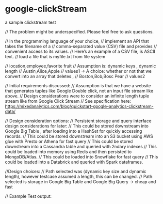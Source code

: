 # google-clickStream
a sample clickstream test 

//        The problem might be underspecified. Please feel free to ask questions.

//        In the programming language of your choice,
//        implement an API that takes the filename of a
//        comma-separated value (CSV) file and provides
//        convenient access to its values.
//        Here’s an example of a CSV file, is ASCII text.
// load a file that is myfile.txt from file system

// location,employee,favorite fruit // Assumption is: dynamic keys , dynamic length
// Austin,Alice,Apple // values1 -> A choice: whether or not that we convert into an array that deletes ,
// Boston,Bob,Bosc Pear // values2

// Initial requirements discussed:
// Assumption is that we have a website that generates tuples like Google Double click, not an input file stream like above.
// Design considerations were to consider an infinite length tuple stream like from Google Click Stream
// See specification here: https://mixedanalytics.com/blog/quickstart-google-analytics-clickstream-data/

// Design consideration options:
// Persistent storage and query interface design considerations for later:
// This could be stored downstream into Google Big Table , after loading into a HashSet for quickly accessing records.
// This could be stored downstream into an S3 bucket using AWS glue with Presto or Athena for fast query
// This could be stored downstream into a Cassandra table and queried with 2ndary indexes
// This could be loaded into memory using Redis and then persisted to MongoDB/Atlas.
// This could be loaded into Snowflake for fast query
// This could be loaded into a Databrick and queried with Spark dataframes.

//Design choices:
// Path selected was (dynamic key size and dynamic length), however testcase assumed a length, this can be changed.
// Path selected is storage in Google Big Table and Google Big Query -> cheap and fast

// Example Test output:


